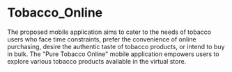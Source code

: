 # Tobacco_Online
The proposed mobile application aims to cater to the needs of tobacco users who face time constraints, prefer the convenience of online purchasing, desire the authentic taste of tobacco products, or intend to buy in bulk. The "Pure Tobacco Online" mobile application empowers users to explore various tobacco products available in the virtual store.
